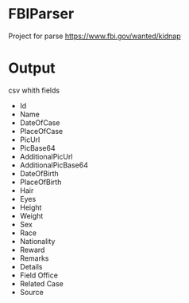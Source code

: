 # FBIParser

Project for parse https://www.fbi.gov/wanted/kidnap

# Output

csv whith fields

- Id
- Name
- DateOfCase
- PlaceOfCase
- PicUrl
- PicBase64
- AdditionalPicUrl
- AdditionalPicBase64
- DateOfBirth
- PlaceOfBirth
- Hair
- Eyes
- Height
- Weight
- Sex
- Race
- Nationality
- Reward
- Remarks
- Details
- Field Office
- Related Case
- Source
